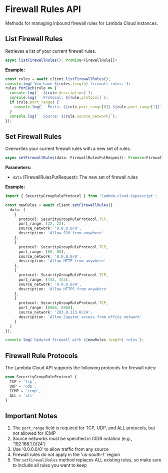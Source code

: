 # Firewall Rules API

Methods for managing inbound firewall rules for Lambda Cloud instances.

## List Firewall Rules

Retrieves a list of your current firewall rules.

```typescript
async listFirewallRules(): Promise<FirewallRule[]>
```

**Example:**

```typescript
const rules = await client.listFirewallRules();
console.log(`You have ${rules.length} firewall rules:`);
rules.forEach(rule => {
  console.log(`- ${rule.description}`);
  console.log(`  Protocol: ${rule.protocol}`);
  if (rule.port_range) {
    console.log(`  Ports: ${rule.port_range[0]}-${rule.port_range[1]}`);
  }
  console.log(`  Source: ${rule.source_network}`);
});
```

## Set Firewall Rules

Overwrites your current firewall rules with a new set of rules.

```typescript
async setFirewallRules(data: FirewallRulesPutRequest): Promise<FirewallRule[]>
```

**Parameters:**

- `data` (FirewallRulesPutRequest): The new set of firewall rules

**Example:**

```typescript
import { SecurityGroupRuleProtocol } from 'lambda-cloud-typescript';

const newRules = await client.setFirewallRules({
  data: [
    {
      protocol: SecurityGroupRuleProtocol.TCP,
      port_range: [22, 22],
      source_network: '0.0.0.0/0',
      description: 'Allow SSH from anywhere'
    },
    {
      protocol: SecurityGroupRuleProtocol.TCP,
      port_range: [80, 80],
      source_network: '0.0.0.0/0',
      description: 'Allow HTTP from anywhere'
    },
    {
      protocol: SecurityGroupRuleProtocol.TCP,
      port_range: [443, 443],
      source_network: '0.0.0.0/0',
      description: 'Allow HTTPS from anywhere'
    },
    {
      protocol: SecurityGroupRuleProtocol.TCP,
      port_range: [8888, 8888],
      source_network: '203.0.113.0/24',
      description: 'Allow Jupyter access from office network'
    }
  ]
});

console.log(`Updated firewall with ${newRules.length} rules`);
```

## Firewall Rule Protocols

The Lambda Cloud API supports the following protocols for firewall rules:

```typescript
enum SecurityGroupRuleProtocol {
  TCP = 'tcp',
  UDP = 'udp',
  ICMP = 'icmp',
  ALL = 'all'
}
```

## Important Notes

1. The `port_range` field is required for TCP, UDP, and ALL protocols, but not allowed for ICMP
2. Source networks must be specified in CIDR notation (e.g., '192.168.1.0/24')
3. Use '0.0.0.0/0' to allow traffic from any source
4. Firewall rules do not apply in the 'us-south-1' region
5. The `setFirewallRules` method replaces ALL existing rules, so make sure to include all rules you want to keep

